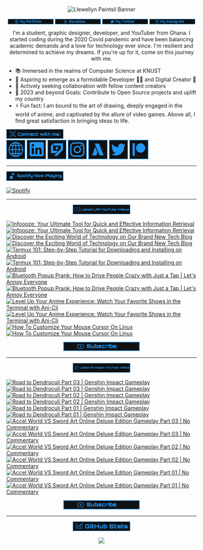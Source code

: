 <!-- Banner -->
<p align="center">
<img src="./images/banner/github-banner-v2.gif" alt="Llewellyn Paintsil Banner" title="Llewellyn Paintsil Banner" loading="eager" decoding="async" longdesc="I'm Llewellyn Adonteng Paintsil. A Christian, web developer, Content Creator, Gamer, Graphic Designer, and anime lover. This is just an improved version of my banner by the way. Hope to work with more people and improve my skills.">
</p>

<div align="center">

<!-- INTRO BADGES START -->
<p>
<!-- My portfolio -->
<a href="https://llewellyn-portfolio.vercel.app/" target="_blank">
<img src="./images/badge/my-portfolio-active.png" align="center" width="24%" alt="Llewellyn's Portfolio Badge [Down]" title="Llewellyn's Portfolio [Down]" loading="eager" decoding="async" longdesc="A custom made badge that leads to the Portfolio of Llewellyn Adonteng Paintsil"></a> 
<!-- My Github -->
<a href="https://github.com/Llewellyn500" target="_blank">
<img src="./images/badge/socialize.png" align="center" width="24%" alt="Llewellyn's Github Profile Badge" title="Llewellyn's Github Profile" loading="eager" decoding="async" longdesc="A custom made badge that leads to the Github Profile of Llewellyn Adonteng Paintsil"></a>
<!-- My Twitter -->
<a href="https://twitter.com/LlewellynAdont1" target="_blank">
<img src="./images/badge/my-twitter.png" align="center" width="24%" alt="Llewellyn's Twitter Badge" title="Llewellyn's Twitter" loading="eager" decoding="async" longdesc="A custom made badge that leads to the Twitter account of Llewellyn Adonteng Paintsil"></a>
<!-- My Instagram -->
<a href="https://instagram.com/llewellynpaint?igshid=MzNINGNkZWQ4Mg==" target="_blank">
<img src="./images/badge/my-instagram.png" width="24%" align="center" alt="Llewellyn's Instagram Badge" title="Llewellyn's Instagram" loading="eager" decoding="async" longdesc="A custom made badge that leads to the instagram account of Llewellyn Adonteng Paintsil"></a>
</p>
<!-- INTRO BADGES END -->

<!-- BODY START -->
<p>
I'm a student, graphic designer, developer, and YouTuber from Ghana. I started coding during the 2020 Covid pandemic and have been balancing academic demands and a love for technology ever since. I'm resilient and determined to achieve my dreams. If you're up for it, come on this journey with me.
</p>
</div>

<p>
<ul>
<li>📚 Immersed in the realms of Computer Science at KNUST</li>
<li>🌱 Aspiring to emerge as a formidable Developer 👨‍💻 and Digital Creator 🎥</li>
<li>👯 Actively seeking collaboration with fellow content creators
</li>
<li>🥅 2023 and beyond Goals: Contribute to Open Source projects and uplift my country
</li>
<li>⚡ Fun fact: I am bound to the art of drawing, deeply engaged in the world of anime, and captivated by the allure of video games. Above all, I find great satisfaction in bringing ideas to life.</li>
</ul>
</p>
<!-- BODY END -->

<!-- SOCIAL MEDIA LINKS START -->
<div>
<img src="./images/badge/connect-with-me.png"  width="30%" alt="connect with me" title="Connect with me" loading="eager" decoding="async" />
</div>
<div>
<a href="https://llewellyn-portfolio.vercel.app/" target="_blank">
<img src="./images/icons/portfolio-[up].png" width="10%" alt="Llewellyn Portfolio Icon" title="Llewellyn's Portfolio" loading="lazy" decoding="async" longdesc="A custom made icon that leads to the Portfolio of Llewellyn Adonteng Paintsil"/></a>
<a href="https://www.linkedin.com/in/llewellynpaintsil" target="_blank">
<img src="./images/icons/linkedin.png" width="10%" alt="Llewellyn Linkedin Profile Icon" title="Llewellyn's Linkedin Profile" loading="lazy" decoding="async" longdesc="A custom made icon that leads to the Linkedin of Llewellyn Adonteng Paintsil"/></a>
<a href="https://www.youtube.com/@lap-tutorials" target="_blank">
<img src="./images/icons/lap.png" width="10%" alt="LAP Youtube Channel Icon" title="LAP YouTube Channel" loading="lazy" decoding="async" longdesc="A custom made icon that leads to the LAP youtube Channel"/></a>
<a href="https://instagram.com/llewellynpaint?igshid=MzNINGNkZWQ4Mg==" target="_blank">
<img src="./images/icons/instagram.png" width="10%" alt="Llewellyn Instagram Icon" title="Llewellyn's Instagram" loading="lazy" decoding="async" longdesc="A custom made icon that leads to the Instagram account of Llewellyn Adonteng Paintsil"/></a>
<a href="https://www.youtube.com/@arclapain" target="_blank">
<img src="./images/icons/arclapain.png" width="10%" alt="Arclapain YouTube Channel Icon" title="Arclapain YouTube Channel" loading="lazy" decoding="async" longdesc="A custom made icon that leads to the Channel of Arclapain"/></a>
<a href="https://twitter.com/LlewellynAdont1" target="_blank">
<img src="./images/icons/twitter.png" width="10%" alt="Llewellyn Twitter Icon" title="Llewellyn's Twitter Account" loading="lazy" decoding="async" longdesc="A custom made icon that leads to the Twitter of Llewellyn Adonteng Paintsil"/></a>
<a href="https://www.patreon.com/LPTeach" target="_blank">
<img src="./images/icons/patreon.png" width="10%" alt="Llewellyn Patreon Icon" title="Llewellyn's Patreon" loading="lazy" decoding="async" longdesc="A custom made icon that leads to the Patreon of Llewellyn Adonteng Paintsil"/></a>
</div>
<!-- SOCIAL MEDIA LINKS END -->

---

<!-- Spotify now playing start -->
<div>
<img src="./images/badge/spotify-now-play.png"  width="30%" alt="spotify now playing" title="Spotify Now Playing" loading="eager" decoding="async"/>
</div>
<div>

[![Spotify](https://spotify-now-playing-two-nu.vercel.app/api/spotify)](https://open.spotify.com/user/31oqgy33mbfmztovhp2eguowwti4)

</div>
<!-- Spotify now playing end -->

---

<div align="center">
<img src="./images/badge/latest-lap-youtube-videos.png"  width="30%" alt="lap youtube videos" title="LAP - Tutorials YouTube Video" loading="eager" decoding="async" />
</div>
<div>

<!-- BEGIN LAP-TUTORIALS-YOUTUBE-CARDS -->
[![Infoooze: Your Ultimate Tool for Quick and Effective Information Retrieval](https://ytcards.demolab.com/?id=JL81n1qtIeo&title=Infoooze%3A+Your+Ultimate+Tool+for+Quick+and+Effective+Information+Retrieval&lang=en&timestamp=1704409211&background_color=%23101010&title_color=%23FBFBFD&stats_color=%232196f3&max_title_lines=1&width=250&border_radius=5 "Infoooze: Your Ultimate Tool for Quick and Effective Information Retrieval")](https://www.youtube.com/watch?v=JL81n1qtIeo#gh-dark-mode-only)[![Infoooze: Your Ultimate Tool for Quick and Effective Information Retrieval](https://ytcards.demolab.com/?id=JL81n1qtIeo&title=Infoooze%3A+Your+Ultimate+Tool+for+Quick+and+Effective+Information+Retrieval&lang=en&timestamp=1704409211&background_color=%23101010&title_color=%23FBFBFD&stats_color=%232196f3&max_title_lines=1&width=250&border_radius=5 "Infoooze: Your Ultimate Tool for Quick and Effective Information Retrieval")](https://www.youtube.com/watch?v=JL81n1qtIeo#gh-light-mode-only)
[![Discover the Exciting World of Technology on Our Brand New Tech Blog](https://ytcards.demolab.com/?id=zB1JIRTaq4U&title=Discover+the+Exciting+World+of+Technology+on+Our+Brand+New+Tech+Blog&lang=en&timestamp=1703074340&background_color=%23101010&title_color=%23FBFBFD&stats_color=%232196f3&max_title_lines=1&width=250&border_radius=5 "Discover the Exciting World of Technology on Our Brand New Tech Blog")](https://www.youtube.com/watch?v=zB1JIRTaq4U#gh-dark-mode-only)[![Discover the Exciting World of Technology on Our Brand New Tech Blog](https://ytcards.demolab.com/?id=zB1JIRTaq4U&title=Discover+the+Exciting+World+of+Technology+on+Our+Brand+New+Tech+Blog&lang=en&timestamp=1703074340&background_color=%23101010&title_color=%23FBFBFD&stats_color=%232196f3&max_title_lines=1&width=250&border_radius=5 "Discover the Exciting World of Technology on Our Brand New Tech Blog")](https://www.youtube.com/watch?v=zB1JIRTaq4U#gh-light-mode-only)
[![Termux 101: Step-by-Step Tutorial for Downloading and Installing on Android](https://ytcards.demolab.com/?id=IeK7rAB0BUk&title=Termux+101%3A+Step-by-Step+Tutorial+for+Downloading+and+Installing+on+Android&lang=en&timestamp=1701990017&background_color=%23101010&title_color=%23FBFBFD&stats_color=%232196f3&max_title_lines=1&width=250&border_radius=5 "Termux 101: Step-by-Step Tutorial for Downloading and Installing on Android")](https://www.youtube.com/watch?v=IeK7rAB0BUk#gh-dark-mode-only)[![Termux 101: Step-by-Step Tutorial for Downloading and Installing on Android](https://ytcards.demolab.com/?id=IeK7rAB0BUk&title=Termux+101%3A+Step-by-Step+Tutorial+for+Downloading+and+Installing+on+Android&lang=en&timestamp=1701990017&background_color=%23101010&title_color=%23FBFBFD&stats_color=%232196f3&max_title_lines=1&width=250&border_radius=5 "Termux 101: Step-by-Step Tutorial for Downloading and Installing on Android")](https://www.youtube.com/watch?v=IeK7rAB0BUk#gh-light-mode-only)
[![Bluetooth Popup Prank: How to Drive People Crazy with Just a Tap | Let's Annoy Everyone](https://ytcards.demolab.com/?id=cc6MHG3TaAw&title=Bluetooth+Popup+Prank%3A+How+to+Drive+People+Crazy+with+Just+a+Tap+%7C+Let%27s+Annoy+Everyone&lang=en&timestamp=1701385234&background_color=%23101010&title_color=%23FBFBFD&stats_color=%232196f3&max_title_lines=1&width=250&border_radius=5 "Bluetooth Popup Prank: How to Drive People Crazy with Just a Tap | Let's Annoy Everyone")](https://www.youtube.com/watch?v=cc6MHG3TaAw#gh-dark-mode-only)[![Bluetooth Popup Prank: How to Drive People Crazy with Just a Tap | Let's Annoy Everyone](https://ytcards.demolab.com/?id=cc6MHG3TaAw&title=Bluetooth+Popup+Prank%3A+How+to+Drive+People+Crazy+with+Just+a+Tap+%7C+Let%27s+Annoy+Everyone&lang=en&timestamp=1701385234&background_color=%23101010&title_color=%23FBFBFD&stats_color=%232196f3&max_title_lines=1&width=250&border_radius=5 "Bluetooth Popup Prank: How to Drive People Crazy with Just a Tap | Let's Annoy Everyone")](https://www.youtube.com/watch?v=cc6MHG3TaAw#gh-light-mode-only)
[![Level Up Your Anime Experience: Watch Your Favorite Shows in the Terminal with Ani-Cli](https://ytcards.demolab.com/?id=iXitG8wzIEs&title=Level+Up+Your+Anime+Experience%3A+Watch+Your+Favorite+Shows+in+the+Terminal+with+Ani-Cli&lang=en&timestamp=1700780433&background_color=%23101010&title_color=%23FBFBFD&stats_color=%232196f3&max_title_lines=1&width=250&border_radius=5 "Level Up Your Anime Experience: Watch Your Favorite Shows in the Terminal with Ani-Cli")](https://www.youtube.com/watch?v=iXitG8wzIEs#gh-dark-mode-only)[![Level Up Your Anime Experience: Watch Your Favorite Shows in the Terminal with Ani-Cli](https://ytcards.demolab.com/?id=iXitG8wzIEs&title=Level+Up+Your+Anime+Experience%3A+Watch+Your+Favorite+Shows+in+the+Terminal+with+Ani-Cli&lang=en&timestamp=1700780433&background_color=%23101010&title_color=%23FBFBFD&stats_color=%232196f3&max_title_lines=1&width=250&border_radius=5 "Level Up Your Anime Experience: Watch Your Favorite Shows in the Terminal with Ani-Cli")](https://www.youtube.com/watch?v=iXitG8wzIEs#gh-light-mode-only)
[![How To Customize Your Mouse Cursor On Linux](https://ytcards.demolab.com/?id=6JgkhKIoFOA&title=How+To+Customize+Your+Mouse+Cursor+On+Linux&lang=en&timestamp=1700161204&background_color=%23101010&title_color=%23FBFBFD&stats_color=%232196f3&max_title_lines=1&width=250&border_radius=5 "How To Customize Your Mouse Cursor On Linux")](https://www.youtube.com/watch?v=6JgkhKIoFOA#gh-dark-mode-only)[![How To Customize Your Mouse Cursor On Linux](https://ytcards.demolab.com/?id=6JgkhKIoFOA&title=How+To+Customize+Your+Mouse+Cursor+On+Linux&lang=en&timestamp=1700161204&background_color=%23101010&title_color=%23FBFBFD&stats_color=%232196f3&max_title_lines=1&width=250&border_radius=5 "How To Customize Your Mouse Cursor On Linux")](https://www.youtube.com/watch?v=6JgkhKIoFOA#gh-light-mode-only)
<!-- END LAP-TUTORIALS-YOUTUBE-CARDS -->

<div align="center">
<a href="https://www.youtube.com/@lap-tutorials">
<img src="./images/badge/subscribe.png" width="40%" alt="Subscribe button" title="Subscribe Button" loading="eager" decoding="async" longdesc="A custom made subscribe button"/></a>
</div>

---

<div align="center">
<img src="./images/badge/latest-arclapain-youtube-video.png"  width="30%" alt="arclapain youtube videos" title="Arclapain YouTube Videos" loading="eager" decoding="async" />
</div>
<div>

<!-- BEGIN ARCLAPAIN-YOUTUBE-CARDS -->
[![Road to Dendroculi Part 03 | Genshin Impact Gameplay](https://ytcards.demolab.com/?id=oYk1rj8NfW0&title=Road+to+Dendroculi+Part+03+%7C+Genshin+Impact+Gameplay&lang=en&timestamp=1706310027&background_color=%23101010&title_color=%23FBFBFD&stats_color=%232196f3&max_title_lines=1&width=250&border_radius=5 "Road to Dendroculi Part 03 | Genshin Impact Gameplay")](https://www.youtube.com/watch?v=oYk1rj8NfW0#gh-dark-mode-only)[![Road to Dendroculi Part 03 | Genshin Impact Gameplay](https://ytcards.demolab.com/?id=oYk1rj8NfW0&title=Road+to+Dendroculi+Part+03+%7C+Genshin+Impact+Gameplay&lang=en&timestamp=1706310027&background_color=%23101010&title_color=%23FBFBFD&stats_color=%232196f3&max_title_lines=1&width=250&border_radius=5 "Road to Dendroculi Part 03 | Genshin Impact Gameplay")](https://www.youtube.com/watch?v=oYk1rj8NfW0#gh-light-mode-only)
[![Road to Dendroculi Part 02 | Genshin Impact Gameplay](https://ytcards.demolab.com/?id=GYaWv0FoHXo&title=Road+to+Dendroculi+Part+02+%7C+Genshin+Impact+Gameplay&lang=en&timestamp=1706137209&background_color=%23101010&title_color=%23FBFBFD&stats_color=%232196f3&max_title_lines=1&width=250&border_radius=5 "Road to Dendroculi Part 02 | Genshin Impact Gameplay")](https://www.youtube.com/watch?v=GYaWv0FoHXo#gh-dark-mode-only)[![Road to Dendroculi Part 02 | Genshin Impact Gameplay](https://ytcards.demolab.com/?id=GYaWv0FoHXo&title=Road+to+Dendroculi+Part+02+%7C+Genshin+Impact+Gameplay&lang=en&timestamp=1706137209&background_color=%23101010&title_color=%23FBFBFD&stats_color=%232196f3&max_title_lines=1&width=250&border_radius=5 "Road to Dendroculi Part 02 | Genshin Impact Gameplay")](https://www.youtube.com/watch?v=GYaWv0FoHXo#gh-light-mode-only)
[![Road to Dendroculi Part 01 | Genshin Impact Gameplay](https://ytcards.demolab.com/?id=y0gxKw_5oZA&title=Road+to+Dendroculi+Part+01+%7C+Genshin+Impact+Gameplay&lang=en&timestamp=1705964436&background_color=%23101010&title_color=%23FBFBFD&stats_color=%232196f3&max_title_lines=1&width=250&border_radius=5 "Road to Dendroculi Part 01 | Genshin Impact Gameplay")](https://www.youtube.com/watch?v=y0gxKw_5oZA#gh-dark-mode-only)[![Road to Dendroculi Part 01 | Genshin Impact Gameplay](https://ytcards.demolab.com/?id=y0gxKw_5oZA&title=Road+to+Dendroculi+Part+01+%7C+Genshin+Impact+Gameplay&lang=en&timestamp=1705964436&background_color=%23101010&title_color=%23FBFBFD&stats_color=%232196f3&max_title_lines=1&width=250&border_radius=5 "Road to Dendroculi Part 01 | Genshin Impact Gameplay")](https://www.youtube.com/watch?v=y0gxKw_5oZA#gh-light-mode-only)
[![Accel World VS Sword Art Online Deluxe Edition Gameplay Part 03 | No Commentary](https://ytcards.demolab.com/?id=X644wCxLnWg&title=Accel+World+VS+Sword+Art+Online+Deluxe+Edition+Gameplay+Part+03+%7C+No+Commentary&lang=en&timestamp=1705705220&background_color=%23101010&title_color=%23FBFBFD&stats_color=%232196f3&max_title_lines=1&width=250&border_radius=5 "Accel World VS Sword Art Online Deluxe Edition Gameplay Part 03 | No Commentary")](https://www.youtube.com/watch?v=X644wCxLnWg#gh-dark-mode-only)[![Accel World VS Sword Art Online Deluxe Edition Gameplay Part 03 | No Commentary](https://ytcards.demolab.com/?id=X644wCxLnWg&title=Accel+World+VS+Sword+Art+Online+Deluxe+Edition+Gameplay+Part+03+%7C+No+Commentary&lang=en&timestamp=1705705220&background_color=%23101010&title_color=%23FBFBFD&stats_color=%232196f3&max_title_lines=1&width=250&border_radius=5 "Accel World VS Sword Art Online Deluxe Edition Gameplay Part 03 | No Commentary")](https://www.youtube.com/watch?v=X644wCxLnWg#gh-light-mode-only)
[![Accel World VS Sword Art Online Deluxe Edition Gameplay Part 02 | No Commentary](https://ytcards.demolab.com/?id=qKAs-eTYZg0&title=Accel+World+VS+Sword+Art+Online+Deluxe+Edition+Gameplay+Part+02+%7C+No+Commentary&lang=en&timestamp=1705532433&background_color=%23101010&title_color=%23FBFBFD&stats_color=%232196f3&max_title_lines=1&width=250&border_radius=5 "Accel World VS Sword Art Online Deluxe Edition Gameplay Part 02 | No Commentary")](https://www.youtube.com/watch?v=qKAs-eTYZg0#gh-dark-mode-only)[![Accel World VS Sword Art Online Deluxe Edition Gameplay Part 02 | No Commentary](https://ytcards.demolab.com/?id=qKAs-eTYZg0&title=Accel+World+VS+Sword+Art+Online+Deluxe+Edition+Gameplay+Part+02+%7C+No+Commentary&lang=en&timestamp=1705532433&background_color=%23101010&title_color=%23FBFBFD&stats_color=%232196f3&max_title_lines=1&width=250&border_radius=5 "Accel World VS Sword Art Online Deluxe Edition Gameplay Part 02 | No Commentary")](https://www.youtube.com/watch?v=qKAs-eTYZg0#gh-light-mode-only)
[![Accel World VS Sword Art Online Deluxe Edition Gameplay Part 01 | No Commentary](https://ytcards.demolab.com/?id=l5TFubWomks&title=Accel+World+VS+Sword+Art+Online+Deluxe+Edition+Gameplay+Part+01+%7C+No+Commentary&lang=en&timestamp=1705359622&background_color=%23101010&title_color=%23FBFBFD&stats_color=%232196f3&max_title_lines=1&width=250&border_radius=5 "Accel World VS Sword Art Online Deluxe Edition Gameplay Part 01 | No Commentary")](https://www.youtube.com/watch?v=l5TFubWomks#gh-dark-mode-only)[![Accel World VS Sword Art Online Deluxe Edition Gameplay Part 01 | No Commentary](https://ytcards.demolab.com/?id=l5TFubWomks&title=Accel+World+VS+Sword+Art+Online+Deluxe+Edition+Gameplay+Part+01+%7C+No+Commentary&lang=en&timestamp=1705359622&background_color=%23101010&title_color=%23FBFBFD&stats_color=%232196f3&max_title_lines=1&width=250&border_radius=5 "Accel World VS Sword Art Online Deluxe Edition Gameplay Part 01 | No Commentary")](https://www.youtube.com/watch?v=l5TFubWomks#gh-light-mode-only)
<!-- END ARCLAPAIN-YOUTUBE-CARDS -->

<div align="center">
<a href="https://www.youtube.com/@arclapain">
<img src="./images/badge/subscribe.png" width="40%" alt="Subscribe button" title="Subscribe Button" loading="eager" decoding="async" longdesc="A custom made subscribe button"/></a>
</div>

---

<div align="center">
<img src="./images/badge/github-stats.png"  width="30%" alt="github stats" title="GitHub Stats" loading="eager" decoding="async" />
</div>
<p align="center">
<img src="https://github-readme-stats-rho-rouge.vercel.app/api?username=Llewellyn500&show_icons=true&title_color=2196f3&bg_color=101010&text_color=fff&icon_color=2196f3&hide_border=true" />
</p>
